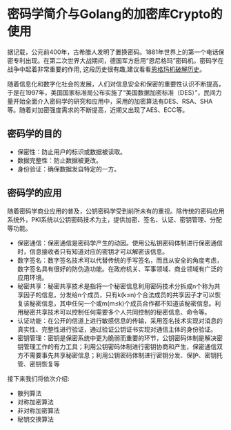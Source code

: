 # 密码学简介与Golang的加密库Crypto的使用

据记载，公元前400年，古希腊人发明了置换密码。1881年世界上的第一个电话保密专利出现。在第二次世界大战期间，德国军方启用“恩尼格玛”密码机，密码学在战争中起着非常重要的作用, 这段历史很有趣,建议看看[恩格玛机破解历史](https://www.zhihu.com/question/28397034)。

随着信息化和数字化社会的发展，人们对信息安全和保密的重要性认识不断提高，于是在1997年，美国国家标准局公布实施了“美国数据加密标准（DES）”，民间力量开始全面介入密码学的研究和应用中，采用的加密算法有DES、RSA、SHA等。随着对加密强度需求的不断提高，近期又出现了AES、ECC等。


## 密码学的目的

+ 保密性：防止用户的标识或数据被读取。
+ 数据完整性：防止数据被更改。
+ 身份验证：确保数据发自特定的一方。

## 密码学的应用

随着密码学商业应用的普及，公钥密码学受到前所未有的重视。除传统的密码应用系统外，PKI系统以公钥密码技术为主，提供加密、签名、认证、密钥管理、分配等功能。

+ 保密通信：保密通信是密码学产生的动因。使用公私钥密码体制进行保密通信时，信息接收者只有知道对应的密钥才可以解密该信息。
+ 数字签名：数字签名技术可以代替传统的手写签名，而且从安全的角度考虑，数字签名具有很好的防伪造功能。在政府机关、军事领域、商业领域有广泛的应用环境。
+ 秘密共享：秘密共享技术是指将一个秘密信息利用密码技术分拆成n个称为共享因子的信息，分发给n个成员，只有k(k≤n)个合法成员的共享因子才可以恢复该秘密信息，其中任何一个或m(m≤k)个成员合作都不知道该秘密信息。利用秘密共享技术可以控制任何需要多个人共同控制的秘密信息、命令等。
+ 认证功能：在公开的信道上进行敏感信息的传输，采用签名技术实现对消息的真实性、完整性进行验证，通过验证公钥证书实现对通信主体的身份验证。
+ 密钥管理：密钥是保密系统中更为脆弱而重要的环节，公钥密码体制是解决密钥管理工作的有力工具；利用公钥密码体制进行密钥协商和产生，保密通信双方不需要事先共享秘密信息；利用公钥密码体制进行密钥分发、保护、密钥托管、密钥恢复等

接下来我们将依次介绍:
+ 散列算法
+ 对称加密算法
+ 非对称加密算法
+ 秘钥交换算法